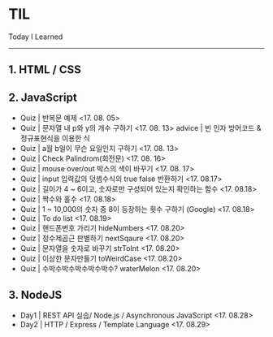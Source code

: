 # TIL
Today I Learned

___
## 1. HTML / CSS

## 2. JavaScript
- Quiz | 반복문 예제 <17. 08. 05>
- Quiz | 문자열 내 p와 y의 개수 구하기 <17. 08. 13>
  advice | 빈 인자 방어코드 & 정규표현식을 이용한 식
- Quiz | a월 b일이 무슨 요일인지 구하기 <17. 08. 13>
- Quiz | Check Palindrom(회전문) <17. 08. 16>
- Quiz | mouse over/out 박스의 색이 바꾸기 <17. 08. 17>
- Quiz | input 입력값의 덧셈수식의 true false 반환하기 <17. 08.17>
- Quiz | 길이가 4 ~ 6이고, 숫자로만 구성되어 있는지 확인하는 함수 <17. 08.18>
- Quiz | 짝수와 홀수  <17. 08.18>
- Quiz | 1 ~ 10,000의 숫자 중 8이 등장하는 횟수 구하기 (Google)  <17. 08.18>
- Quiz | To do list  <17. 08.19>
- Quiz | 핸드폰번호 가리기 hideNumbers <17. 08.20>
- Quiz | 정수제곱근 판별하기 nextSqaure <17. 08.20>
- Quiz | 문자열을 숫자로 바꾸기 strToInt <17. 08.20>
- Quiz | 이상한 문자만들기 toWeirdCase <17. 08.20>
- Quiz | 수박수박수박수박수박수? waterMelon <17. 08.20>

## 3. NodeJS
- Day1 | REST API 실습/ Node.js / Asynchronous JavaScript <17. 08.28>
- Day2 | HTTP / Express / Template Language <17. 08.29>